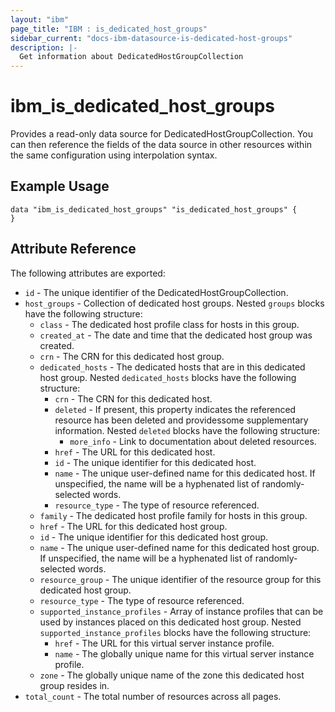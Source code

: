 ```yaml
---
layout: "ibm"
page_title: "IBM : is_dedicated_host_groups"
sidebar_current: "docs-ibm-datasource-is-dedicated-host-groups"
description: |-
  Get information about DedicatedHostGroupCollection
---
```


# ibm\_is_dedicated_host_groups

Provides a read-only data source for DedicatedHostGroupCollection. You can then reference the fields of the data source in other resources within the same configuration using interpolation syntax.

## Example Usage

```hcl
data "ibm_is_dedicated_host_groups" "is_dedicated_host_groups" {
}
```

## Attribute Reference

The following attributes are exported:

* `id` - The unique identifier of the DedicatedHostGroupCollection.
* `host_groups` - Collection of dedicated host groups. Nested `groups` blocks have the following structure:
	* `class` - The dedicated host profile class for hosts in this group.
	* `created_at` - The date and time that the dedicated host group was created.
	* `crn` - The CRN for this dedicated host group.
	* `dedicated_hosts` - The dedicated hosts that are in this dedicated host group. Nested `dedicated_hosts` blocks have the following structure:
		* `crn` - The CRN for this dedicated host.
		* `deleted` - If present, this property indicates the referenced resource has been deleted and providessome supplementary information. Nested `deleted` blocks have the following structure:
			* `more_info` - Link to documentation about deleted resources.
		* `href` - The URL for this dedicated host.
		* `id` - The unique identifier for this dedicated host.
		* `name` - The unique user-defined name for this dedicated host. If unspecified, the name will be a hyphenated list of randomly-selected words.
		* `resource_type` - The type of resource referenced.
	* `family` - The dedicated host profile family for hosts in this group.
	* `href` - The URL for this dedicated host group.
	* `id` - The unique identifier for this dedicated host group.
	* `name` - The unique user-defined name for this dedicated host group. If unspecified, the name will be a hyphenated list of randomly-selected words.
	* `resource_group` - The unique identifier of the resource group for this dedicated host group.
	* `resource_type` - The type of resource referenced.
	* `supported_instance_profiles` - Array of instance profiles that can be used by instances placed on this dedicated host group. Nested `supported_instance_profiles` blocks have the following structure:
		* `href` - The URL for this virtual server instance profile.
		* `name` - The globally unique name for this virtual server instance profile.
	* `zone` - The globally unique name of the zone this dedicated host group resides in.
* `total_count` - The total number of resources across all pages.

